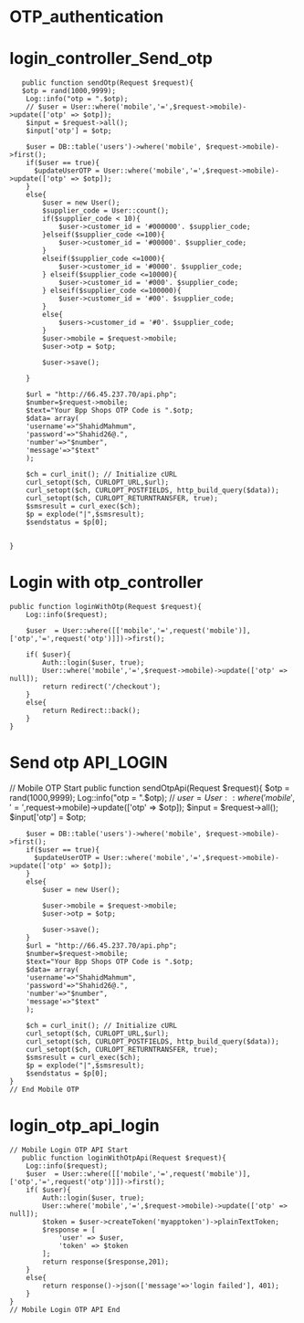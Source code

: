 # OTP_authentication
# login_controller_Send_otp
       public function sendOtp(Request $request){
       $otp = rand(1000,9999);
        Log::info("otp = ".$otp);
        // $user = User::where('mobile','=',$request->mobile)->update(['otp' => $otp]);
        $input = $request->all();
        $input['otp'] = $otp;

        $user = DB::table('users')->where('mobile', $request->mobile)->first();
        if($user == true){
          $updateUserOTP = User::where('mobile','=',$request->mobile)->update(['otp' => $otp]);
        }
        else{
            $user = new User();
            $supplier_code = User::count();
            if($supplier_code < 10){
                $user->customer_id = '#000000'. $supplier_code;
            }elseif($supplier_code <=100){
                $user->customer_id = '#00000'. $supplier_code;
            }
            elseif($supplier_code <=1000){
                $user->customer_id = '#0000'. $supplier_code;
            } elseif($supplier_code <=10000){
                $user->customer_id = '#000'. $supplier_code;
            } elseif($supplier_code <=100000){
                $user->customer_id = '#00'. $supplier_code;
            }
            else{
                $users->customer_id = '#0'. $supplier_code;
            }
            $user->mobile = $request->mobile;
            $user->otp = $otp;

            $user->save();

        }

        $url = "http://66.45.237.70/api.php";
        $number=$request->mobile;
        $text="Your Bpp Shops OTP Code is ".$otp;
        $data= array(
        'username'=>"ShahidMahmum",
        'password'=>"Shahid26@.",
        'number'=>"$number",
        'message'=>"$text"
        );

        $ch = curl_init(); // Initialize cURL
        curl_setopt($ch, CURLOPT_URL,$url);
        curl_setopt($ch, CURLOPT_POSTFIELDS, http_build_query($data));
        curl_setopt($ch, CURLOPT_RETURNTRANSFER, true);
        $smsresult = curl_exec($ch);
        $p = explode("|",$smsresult);
        $sendstatus = $p[0];


    }
# Login with otp_controller
    public function loginWithOtp(Request $request){
        Log::info($request);

        $user  = User::where([['mobile','=',request('mobile')],['otp','=',request('otp')]])->first();

        if( $user){
            Auth::login($user, true);
            User::where('mobile','=',$request->mobile)->update(['otp' => null]);
            return redirect('/checkout');
        }
        else{
            return Redirect::back();
        }
    }
# Send otp API_LOGIN
 // Mobile OTP Start
       public function sendOtpApi(Request $request){
        $otp = rand(1000,9999);
        Log::info("otp = ".$otp);
        // $user = User::where('mobile','=',$request->mobile)->update(['otp' => $otp]);
        $input = $request->all();
        $input['otp'] = $otp;

        $user = DB::table('users')->where('mobile', $request->mobile)->first();
        if($user == true){
          $updateUserOTP = User::where('mobile','=',$request->mobile)->update(['otp' => $otp]);
        }
        else{
            $user = new User();

            $user->mobile = $request->mobile;
            $user->otp = $otp;

            $user->save();
        }
        $url = "http://66.45.237.70/api.php";
        $number=$request->mobile;
        $text="Your Bpp Shops OTP Code is ".$otp;
        $data= array(
        'username'=>"ShahidMahmum",
        'password'=>"Shahid26@.",
        'number'=>"$number",
        'message'=>"$text"
        );

        $ch = curl_init(); // Initialize cURL
        curl_setopt($ch, CURLOPT_URL,$url);
        curl_setopt($ch, CURLOPT_POSTFIELDS, http_build_query($data));
        curl_setopt($ch, CURLOPT_RETURNTRANSFER, true);
        $smsresult = curl_exec($ch);
        $p = explode("|",$smsresult);
        $sendstatus = $p[0];
    }
    // End Mobile OTP
    
 # login_otp_api_login
    
    // Mobile Login OTP API Start
       public function loginWithOtpApi(Request $request){
        Log::info($request);
        $user  = User::where([['mobile','=',request('mobile')],['otp','=',request('otp')]])->first();
        if( $user){
            Auth::login($user, true);
            User::where('mobile','=',$request->mobile)->update(['otp' => null]);
            $token = $user->createToken('myapptoken')->plainTextToken;
            $response = [
                'user' => $user,
                'token' => $token
            ];
            return response($response,201);
        }
        else{
            return response()->json(['message'=>'login failed'], 401);
        }
    }
    // Mobile Login OTP API End
